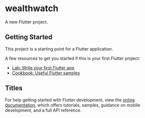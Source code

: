 # wealthwatch

A new Flutter project.

## Getting Started

This project is a starting point for a Flutter application.

A few resources to get you started if this is your first Flutter project:

- [Lab: Write your first Flutter app](https://docs.flutter.dev/get-started/codelab)
- [Cookbook: Useful Flutter samples](https://docs.flutter.dev/cookbook)

## Titles
For help getting started with Flutter development, view the
[online documentation](https://docs.flutter.dev/), which offers tutorials,
samples, guidance on mobile development, and a full API reference.
